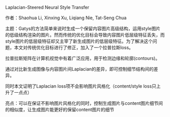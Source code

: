 Laplacian-Steered Neural Style Transfer

作者：Shaohua Li, Xinxing Xu, Liqiang Nie, Tat-Seng Chua

主题：Gatys的方法简单来说时生成一个保留内容图片高级结构，运用style图片的低级结构渲染的图片。然而传统的优化目标会导致内容图片低层级特征丢失，而style图片的低层级特征却又主宰了新生成图片的低层级特征。为了解决这个问题，本文对传统优化目标进行了修正，加入了一个拉普拉斯loss。

拉普拉斯矩阵在计算机视觉中有着广泛应用，用于检测边缘和轮廓(contours)。

通过对比新生成图像与内容图片间Laplacian的差异，即可控制细节结构间的差异。

同时本文证明了Laplacian loss项不会影响图片风格化（content/style loss只上升了一点点）

亮点：可以在保证不影响图片风格化的同时，控制生成图片与content图片细节间的相似度，让生成图片能更好的保留content图片的细节

